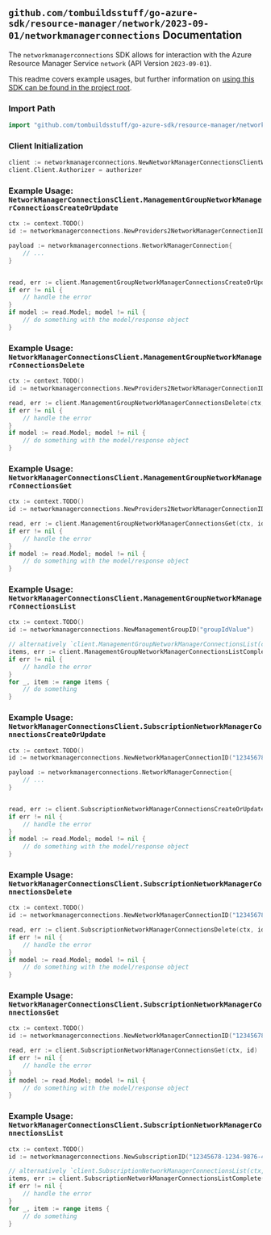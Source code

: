 
## `github.com/tombuildsstuff/go-azure-sdk/resource-manager/network/2023-09-01/networkmanagerconnections` Documentation

The `networkmanagerconnections` SDK allows for interaction with the Azure Resource Manager Service `network` (API Version `2023-09-01`).

This readme covers example usages, but further information on [using this SDK can be found in the project root](https://github.com/tombuildsstuff/go-azure-sdk/tree/main/docs).

### Import Path

```go
import "github.com/tombuildsstuff/go-azure-sdk/resource-manager/network/2023-09-01/networkmanagerconnections"
```


### Client Initialization

```go
client := networkmanagerconnections.NewNetworkManagerConnectionsClientWithBaseURI("https://management.azure.com")
client.Client.Authorizer = authorizer
```


### Example Usage: `NetworkManagerConnectionsClient.ManagementGroupNetworkManagerConnectionsCreateOrUpdate`

```go
ctx := context.TODO()
id := networkmanagerconnections.NewProviders2NetworkManagerConnectionID("managementGroupIdValue", "networkManagerConnectionValue")

payload := networkmanagerconnections.NetworkManagerConnection{
	// ...
}


read, err := client.ManagementGroupNetworkManagerConnectionsCreateOrUpdate(ctx, id, payload)
if err != nil {
	// handle the error
}
if model := read.Model; model != nil {
	// do something with the model/response object
}
```


### Example Usage: `NetworkManagerConnectionsClient.ManagementGroupNetworkManagerConnectionsDelete`

```go
ctx := context.TODO()
id := networkmanagerconnections.NewProviders2NetworkManagerConnectionID("managementGroupIdValue", "networkManagerConnectionValue")

read, err := client.ManagementGroupNetworkManagerConnectionsDelete(ctx, id)
if err != nil {
	// handle the error
}
if model := read.Model; model != nil {
	// do something with the model/response object
}
```


### Example Usage: `NetworkManagerConnectionsClient.ManagementGroupNetworkManagerConnectionsGet`

```go
ctx := context.TODO()
id := networkmanagerconnections.NewProviders2NetworkManagerConnectionID("managementGroupIdValue", "networkManagerConnectionValue")

read, err := client.ManagementGroupNetworkManagerConnectionsGet(ctx, id)
if err != nil {
	// handle the error
}
if model := read.Model; model != nil {
	// do something with the model/response object
}
```


### Example Usage: `NetworkManagerConnectionsClient.ManagementGroupNetworkManagerConnectionsList`

```go
ctx := context.TODO()
id := networkmanagerconnections.NewManagementGroupID("groupIdValue")

// alternatively `client.ManagementGroupNetworkManagerConnectionsList(ctx, id, networkmanagerconnections.DefaultManagementGroupNetworkManagerConnectionsListOperationOptions())` can be used to do batched pagination
items, err := client.ManagementGroupNetworkManagerConnectionsListComplete(ctx, id, networkmanagerconnections.DefaultManagementGroupNetworkManagerConnectionsListOperationOptions())
if err != nil {
	// handle the error
}
for _, item := range items {
	// do something
}
```


### Example Usage: `NetworkManagerConnectionsClient.SubscriptionNetworkManagerConnectionsCreateOrUpdate`

```go
ctx := context.TODO()
id := networkmanagerconnections.NewNetworkManagerConnectionID("12345678-1234-9876-4563-123456789012", "networkManagerConnectionValue")

payload := networkmanagerconnections.NetworkManagerConnection{
	// ...
}


read, err := client.SubscriptionNetworkManagerConnectionsCreateOrUpdate(ctx, id, payload)
if err != nil {
	// handle the error
}
if model := read.Model; model != nil {
	// do something with the model/response object
}
```


### Example Usage: `NetworkManagerConnectionsClient.SubscriptionNetworkManagerConnectionsDelete`

```go
ctx := context.TODO()
id := networkmanagerconnections.NewNetworkManagerConnectionID("12345678-1234-9876-4563-123456789012", "networkManagerConnectionValue")

read, err := client.SubscriptionNetworkManagerConnectionsDelete(ctx, id)
if err != nil {
	// handle the error
}
if model := read.Model; model != nil {
	// do something with the model/response object
}
```


### Example Usage: `NetworkManagerConnectionsClient.SubscriptionNetworkManagerConnectionsGet`

```go
ctx := context.TODO()
id := networkmanagerconnections.NewNetworkManagerConnectionID("12345678-1234-9876-4563-123456789012", "networkManagerConnectionValue")

read, err := client.SubscriptionNetworkManagerConnectionsGet(ctx, id)
if err != nil {
	// handle the error
}
if model := read.Model; model != nil {
	// do something with the model/response object
}
```


### Example Usage: `NetworkManagerConnectionsClient.SubscriptionNetworkManagerConnectionsList`

```go
ctx := context.TODO()
id := networkmanagerconnections.NewSubscriptionID("12345678-1234-9876-4563-123456789012")

// alternatively `client.SubscriptionNetworkManagerConnectionsList(ctx, id, networkmanagerconnections.DefaultSubscriptionNetworkManagerConnectionsListOperationOptions())` can be used to do batched pagination
items, err := client.SubscriptionNetworkManagerConnectionsListComplete(ctx, id, networkmanagerconnections.DefaultSubscriptionNetworkManagerConnectionsListOperationOptions())
if err != nil {
	// handle the error
}
for _, item := range items {
	// do something
}
```
